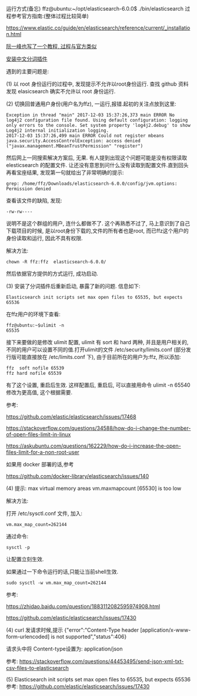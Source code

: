 运行方式(备忘)  ffz@ubuntu:~/opt/elasticsearch-6.0.0$ ./bin/elasticsearch
过程参考官方指南:(整体过程比较简单)

https://www.elastic.co/guide/en/elasticsearch/reference/current/_installation.html

[阮一峰也写了一个教程, 过程与官方类似](http://www.ruanyifeng.com/blog/2017/08/elasticsearch.html)

[安装中文分词插件](https://github.com/medcl/elasticsearch-analysis-ik)

遇到的主要问题是:

(1) 以 root 身份运行的过程中, 发现提示不允许以root身份运行. 查找 github 资料发现 elasicsearch 确实不允许以 root 身份运行.

(2) 切换回普通用户身份(用户名为ffz), 一运行,报错.起初的关注点放到这里:

```
Exception in thread "main" 2017-12-03 15:37:26,373 main ERROR No log4j2 configuration file found. Using default configuration: logging only errors to the console. Set system property 'log4j2.debug' to show Log4j2 internal initialization logging.
2017-12-03 15:37:26,499 main ERROR Could not register mbeans java.security.AccessControlException: access denied ("javax.management.MBeanTrustPermission" "register")
```

然后网上一同搜索解决方案后, 无果. 有人提到出现这个问题可能是没有权限读取 elesticsearch 的配置文件. 让还没有意思到问什么没有读取到配置文件.直到回头再看宝座结果, 发现第一句就给出了非常明确的提示:

```
grep: /home/ffz/Downloads/elasticsearch-6.0.0/config/jvm.options: Permission denied
```
查看该文件的缺陷, 发现:

```
-rw-rw----
```

说明不是这个群组的用户, 连什么都做不了. 这个再熟悉不过了, 马上意识到了自己下载项目的时候, 是以root身份下载的,文件的所有者也是root, 而已ffz这个用户的身份读取和运行, 因此不具有权限.

解决方法: 

```
chown -R ffz:ffz  elasticsearch-6.0.0/
```

然后依据官方提供的方式运行, 成功启动.

(3) 安装了分词插件后重新启动, 暴露了新的问题. 信息如下:
```
Elasticsearch init scripts set max open files to 65535, but expects 65536
```

在ffz用户的环境下查看:

```
ffz@ubuntu:~$ulimit -n
65535
```

接下来要做的是修改 ulimit 配置, ulimit 有 sort 和 hard 两种, 并且是用户相关的, 不同的用户可以设置不同的值.打开ulimit的文件 /etc/security/limits.conf (部分发行版可能直接放在  /etc/limits.conf 下), 由于目前所在的用户为:ffz, 所以添加:

```
ffz  soft nofile 65539
ffz hard nofile 65539
```

有了这个设置, 重启后生效. 这样配置后, 重启后, 可以直接用命令 ulimit -n 65540 修改为更高值, 这个根据需要.

参考:

https://github.com/elastic/elasticsearch/issues/17468

https://stackoverflow.com/questions/34588/how-do-i-change-the-number-of-open-files-limit-in-linux

https://askubuntu.com/questions/162229/how-do-i-increase-the-open-files-limit-for-a-non-root-user

如果用 docker 部署的话,参考

https://github.com/docker-library/elasticsearch/issues/140


(4) 提示: max virtual memory areas vm.maxmapcount [65530] is too low

解决方法: 

打开 /etc/sysctl.conf 文件, 加入:

```
vm.max_map_count=262144
```
通过命令:

```
sysctl -p
```

让配置立刻生效.

如果通过一下命令运行的话,只能让当前shell生效.

```
sudo sysctl -w vm.max_map_count=262144
```


参考: 

https://zhidao.baidu.com/question/1883112082595974908.html



https://github.com/elastic/elasticsearch/issues/17430


(4) curl 发请求时候,提示 {"error":"Content-Type header [application/x-www-form-urlencoded] is not supported","status":406}

请求头中将 Content-type设置为: application/json

参考:
https://stackoverflow.com/questions/44453495/send-json-xml-txt-csv-files-to-elasticsearch


(5) Elasticsearch init scripts set max open files to 65535, but expects 65536
参考:
https://github.com/elastic/elasticsearch/issues/17430